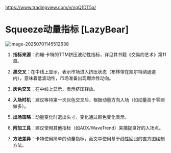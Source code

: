 https://www.tradingview.com/v/nqQ1DT5a/

# Squeeze动量指标 [LazyBear]

![image-20250701145512638](https://pkuxiaohou.oss-cn-beijing.aliyuncs.com/img/202507011455725.png)



1. **指标来源**：约翰·卡特的TTM挤压波动性指标，详见其书籍《交易的艺术》第11章。

2. **黑交叉**：在中线上显示，表示市场进入挤压状态（布林带在凯尔特纳通道内），意味着低波动性，市场准备出现爆炸性动向。

3. **灰色交叉**：在中线上显示，表示挤压释放。

4. **入场时机**：建议等待第一次灰色交叉后，根据动量方向入场（如动量高于零则做多）。

5. **出场策略**：动量变化时退出头寸，变化通过颜色变化表示。

6. **附加工具**：建议使用其他指标（如ADX/WaveTrend）来捕捉良好的入场点。

7. **方法差异**：卡特使用简单的动量指标，而文中使用基于线性回归的直方图绘制方法。





